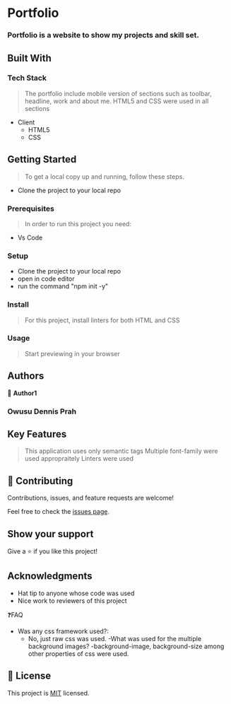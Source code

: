 # Portfolio

### Portfolio is a website to show my projects and skill set.

## Built With

### Tech Stack

> The portfolio include mobile version of sections such as toolbar, headline, work and about me. HTML5 and CSS were used in all sections

- Client
  - HTML5
  - CSS

## Getting Started

> To get a local copy up and running, follow these steps.

- Clone the project to your local repo


### Prerequisites
> In order to run this project you need:

- Vs Code

### Setup

- Clone the project to your local repo
- open in code editor
- run the command "npm init -y"


### Install

> For this project, install linters for both HTML and CSS

### Usage

> Start previewing in your browser

## Authors

👤 **Author1**

### Owusu Dennis Prah


## Key Features

> This application uses only semantic tags
> Multiple font-family were used appropraitely
> Linters were used

## 🤝 Contributing

Contributions, issues, and feature requests are welcome!

Feel free to check the [issues page](../../issues/).

## Show your support

Give a ⭐️ if you like this project!

## Acknowledgments

- Hat tip to anyone whose code was used
- Nice work to reviewers of this project


❓FAQ
- Was any css framework used?:
  - No, just raw css was used.
-What was used for the multiple background images?
  -background-image, background-size among other properties of css were used.

## 📝 License

This project is [MIT](./LICENSE) licensed.

